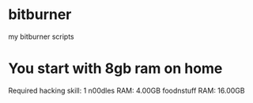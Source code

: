 # bitburner
my bitburner scripts

# You start with 8gb ram on home


Required hacking skill: 1
n00dles      RAM: 4.00GB
foodnstuff   RAM: 16.00GB